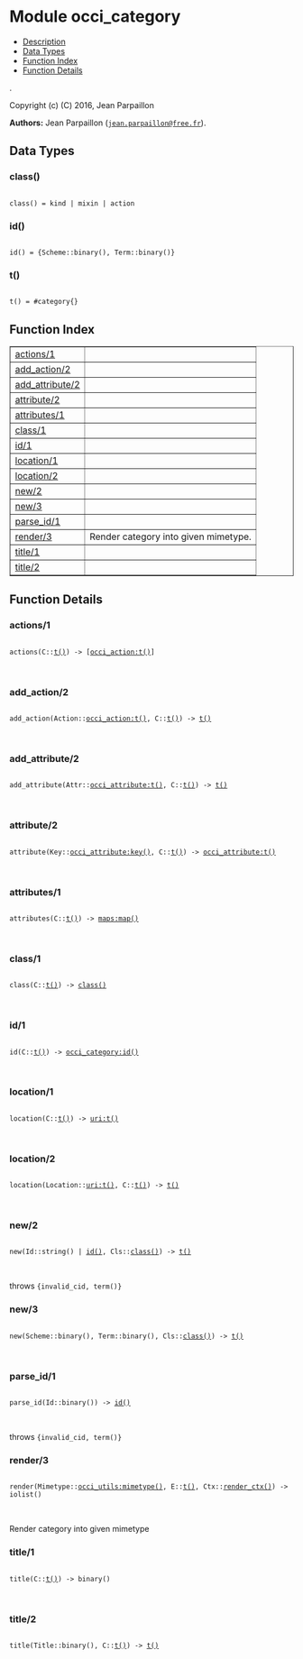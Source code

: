 

# Module occi_category #
* [Description](#description)
* [Data Types](#types)
* [Function Index](#index)
* [Function Details](#functions)

.

Copyright (c) (C) 2016, Jean Parpaillon

__Authors:__ Jean Parpaillon ([`jean.parpaillon@free.fr`](mailto:jean.parpaillon@free.fr)).

<a name="types"></a>

## Data Types ##




### <a name="type-class">class()</a> ###


<pre><code>
class() = kind | mixin | action
</code></pre>




### <a name="type-id">id()</a> ###


<pre><code>
id() = {Scheme::binary(), Term::binary()}
</code></pre>




### <a name="type-t">t()</a> ###


<pre><code>
t() = #category{}
</code></pre>

<a name="index"></a>

## Function Index ##


<table width="100%" border="1" cellspacing="0" cellpadding="2" summary="function index"><tr><td valign="top"><a href="#actions-1">actions/1</a></td><td></td></tr><tr><td valign="top"><a href="#add_action-2">add_action/2</a></td><td></td></tr><tr><td valign="top"><a href="#add_attribute-2">add_attribute/2</a></td><td></td></tr><tr><td valign="top"><a href="#attribute-2">attribute/2</a></td><td></td></tr><tr><td valign="top"><a href="#attributes-1">attributes/1</a></td><td></td></tr><tr><td valign="top"><a href="#class-1">class/1</a></td><td></td></tr><tr><td valign="top"><a href="#id-1">id/1</a></td><td></td></tr><tr><td valign="top"><a href="#location-1">location/1</a></td><td></td></tr><tr><td valign="top"><a href="#location-2">location/2</a></td><td></td></tr><tr><td valign="top"><a href="#new-2">new/2</a></td><td></td></tr><tr><td valign="top"><a href="#new-3">new/3</a></td><td></td></tr><tr><td valign="top"><a href="#parse_id-1">parse_id/1</a></td><td></td></tr><tr><td valign="top"><a href="#render-3">render/3</a></td><td>Render category into given mimetype.</td></tr><tr><td valign="top"><a href="#title-1">title/1</a></td><td></td></tr><tr><td valign="top"><a href="#title-2">title/2</a></td><td></td></tr></table>


<a name="functions"></a>

## Function Details ##

<a name="actions-1"></a>

### actions/1 ###

<pre><code>
actions(C::<a href="#type-t">t()</a>) -&gt; [<a href="occi_action.md#type-t">occi_action:t()</a>]
</code></pre>
<br />

<a name="add_action-2"></a>

### add_action/2 ###

<pre><code>
add_action(Action::<a href="occi_action.md#type-t">occi_action:t()</a>, C::<a href="#type-t">t()</a>) -&gt; <a href="#type-t">t()</a>
</code></pre>
<br />

<a name="add_attribute-2"></a>

### add_attribute/2 ###

<pre><code>
add_attribute(Attr::<a href="occi_attribute.md#type-t">occi_attribute:t()</a>, C::<a href="#type-t">t()</a>) -&gt; <a href="#type-t">t()</a>
</code></pre>
<br />

<a name="attribute-2"></a>

### attribute/2 ###

<pre><code>
attribute(Key::<a href="occi_attribute.md#type-key">occi_attribute:key()</a>, C::<a href="#type-t">t()</a>) -&gt; <a href="occi_attribute.md#type-t">occi_attribute:t()</a>
</code></pre>
<br />

<a name="attributes-1"></a>

### attributes/1 ###

<pre><code>
attributes(C::<a href="#type-t">t()</a>) -&gt; <a href="maps.md#type-map">maps:map()</a>
</code></pre>
<br />

<a name="class-1"></a>

### class/1 ###

<pre><code>
class(C::<a href="#type-t">t()</a>) -&gt; <a href="#type-class">class()</a>
</code></pre>
<br />

<a name="id-1"></a>

### id/1 ###

<pre><code>
id(C::<a href="#type-t">t()</a>) -&gt; <a href="occi_category.md#type-id">occi_category:id()</a>
</code></pre>
<br />

<a name="location-1"></a>

### location/1 ###

<pre><code>
location(C::<a href="#type-t">t()</a>) -&gt; <a href="uri.md#type-t">uri:t()</a>
</code></pre>
<br />

<a name="location-2"></a>

### location/2 ###

<pre><code>
location(Location::<a href="uri.md#type-t">uri:t()</a>, C::<a href="#type-t">t()</a>) -&gt; <a href="#type-t">t()</a>
</code></pre>
<br />

<a name="new-2"></a>

### new/2 ###

<pre><code>
new(Id::string() | <a href="#type-id">id()</a>, Cls::<a href="#type-class">class()</a>) -&gt; <a href="#type-t">t()</a>
</code></pre>
<br />

throws `{invalid_cid, term()}`

<a name="new-3"></a>

### new/3 ###

<pre><code>
new(Scheme::binary(), Term::binary(), Cls::<a href="#type-class">class()</a>) -&gt; <a href="#type-t">t()</a>
</code></pre>
<br />

<a name="parse_id-1"></a>

### parse_id/1 ###

<pre><code>
parse_id(Id::binary()) -&gt; <a href="#type-id">id()</a>
</code></pre>
<br />

throws `{invalid_cid, term()}`

<a name="render-3"></a>

### render/3 ###

<pre><code>
render(Mimetype::<a href="occi_utils.md#type-mimetype">occi_utils:mimetype()</a>, E::<a href="#type-t">t()</a>, Ctx::<a href="#type-render_ctx">render_ctx()</a>) -&gt; iolist()
</code></pre>
<br />

Render category into given mimetype

<a name="title-1"></a>

### title/1 ###

<pre><code>
title(C::<a href="#type-t">t()</a>) -&gt; binary()
</code></pre>
<br />

<a name="title-2"></a>

### title/2 ###

<pre><code>
title(Title::binary(), C::<a href="#type-t">t()</a>) -&gt; <a href="#type-t">t()</a>
</code></pre>
<br />

